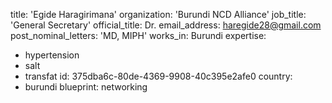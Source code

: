 title: 'Egide Haragirimana'
organization: 'Burundi NCD Alliance'
job_title: 'General Secretary'
official_title: Dr.
email_address: haregide28@gmail.com
post_nominal_letters: 'MD, MIPH'
works_in: Burundi
expertise:
  - hypertension
  - salt
  - transfat
id: 375dba6c-80de-4369-9908-40c395e2afe0
country:
  - burundi
blueprint: networking

